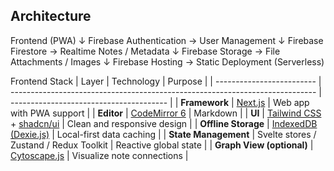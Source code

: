 ## Architecture

Frontend (PWA)
   ↓
Firebase Authentication  →  User Management
   ↓
Firebase Firestore        →  Realtime Notes / Metadata
   ↓
Firebase Storage           →  File Attachments / Images
   ↓
Firebase Hosting           →  Static Deployment (Serverless)

Frontend Stack
| Layer                     | Technology                                                                   | Purpose                                 |
| ------------------------- | ---------------------------------------------------------------------------- | --------------------------------------- |
| **Framework**             | [Next.js](https://nextjs.org)                                                | Web app with PWA support                |
| **Editor**                | [CodeMirror 6](https://codemirror.net)                                       | Markdown                                |
| **UI**                    | [Tailwind CSS](https://tailwindcss.com) + [shadcn/ui](https://ui.shadcn.com) | Clean and responsive design             |
| **Offline Storage**       | [IndexedDB (Dexie.js)](https://dexie.org)                                    | Local-first data caching                |
| **State Management**      | Svelte stores / Zustand / Redux Toolkit                                      | Reactive global state                   |
| **Graph View (optional)** | [Cytoscape.js](https://js.cytoscape.org/)                                    | Visualize note connections              |
